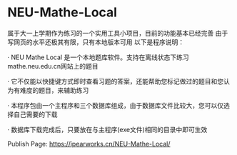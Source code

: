 # NEU-Mathe-Local

  属于大一上学期作为练习的一个实用工具小项目，目前的功能基本已经完善
  由于写网页的水平还极其有限，只有本地版本可用
  以下是程序说明：
  
· NEU Mathe Local 是一个本地题库软件。支持在离线状态下练习mathe.neu.edu.cn网站上的题目

· 它不仅能以快捷键方式即时查看习题的答案，还能帮助您标记做过的题目和您认为有难度的题目，来辅助练习

· 本程序包由一个主程序和三个数据库组成，由于数据库文件比较大，您可以仅选择自己需要的下载

· 数据库下载完成后，只要放在与主程序(exe文件)相同的目录中即可生效


 Publish Page:
 https://ipearworks.cn/NEU-Mathe-Local/
